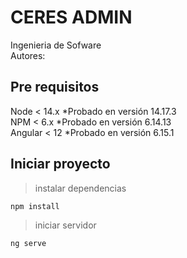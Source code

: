 # CERES ADMIN
Ingenieria de Sofware  
Autores:  

## Pre requisitos  
Node < 14.x  *Probado en versión 14.17.3   
NPM < 6.x  *Probado en versión 6.14.13  
Angular < 12 *Probado en versión 6.15.1

## Iniciar proyecto
>instalar dependencias
```
npm install  
```
>iniciar servidor
```
ng serve
``` 